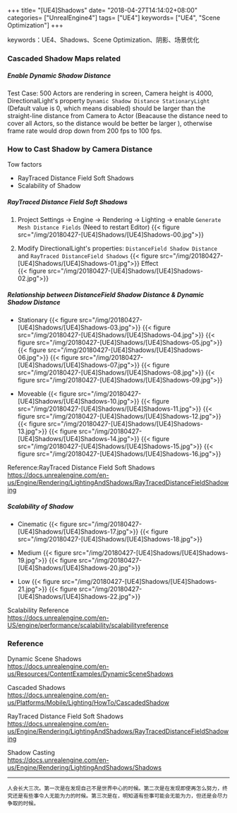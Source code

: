 +++
title= "[UE4]Shadows"
date= "2018-04-27T14:14:02+08:00"
categories= ["UnrealEngine4"]
tags= ["UE4"]
keywords= ["UE4", "Scene Optimization"]
+++

keywords：UE4、Shadows、Scene Optimization、阴影、场景优化

### Cascaded Shadow Maps related

##### Enable Dynamic Shadow Distance

Test Case: 500 Actors are rendering in screen, Camera height is 4000, DirectionalLight's property `Dynamic Shadow Distance StationaryLight` (Default value is 0, which means disabled) should be larger than the straight-line distance from Camera to Actor (Beacause the distance need to cover all Actors, so the distance would be better be larger ), otherwise frame rate would drop down from 200 fps to 100 fps.

### How to Cast Shadow by Camera Distance

Tow factors

+ RayTraced Distance Field Soft Shadows
+ Scalability of Shadow

##### RayTraced Distance Field Soft Shadows

1. Project Settings -> Engine -> Rendering -> Lighting -> enable `Generate Mesh Distance Fields` (Need to restart Editor)
{{< figure src="/img/20180427-[UE4]Shadows/[UE4]Shadows-00.jpg">}}

2. Modify DirectionalLight's properties: `DistanceField Shadow Distance` and `RayTraced DistanceField Shadows`
{{< figure src="/img/20180427-[UE4]Shadows/[UE4]Shadows-01.jpg">}}
Effect  
{{< figure src="/img/20180427-[UE4]Shadows/[UE4]Shadows-02.jpg">}}

##### Relationship between DistanceField Shadow Distance & Dynamic Shadow Distance

+ Stationary
{{< figure src="/img/20180427-[UE4]Shadows/[UE4]Shadows-03.jpg">}}
{{< figure src="/img/20180427-[UE4]Shadows/[UE4]Shadows-04.jpg">}}
{{< figure src="/img/20180427-[UE4]Shadows/[UE4]Shadows-05.jpg">}}
{{< figure src="/img/20180427-[UE4]Shadows/[UE4]Shadows-06.jpg">}}
{{< figure src="/img/20180427-[UE4]Shadows/[UE4]Shadows-07.jpg">}}
{{< figure src="/img/20180427-[UE4]Shadows/[UE4]Shadows-08.jpg">}}
{{< figure src="/img/20180427-[UE4]Shadows/[UE4]Shadows-09.jpg">}}

+ Moveable
{{< figure src="/img/20180427-[UE4]Shadows/[UE4]Shadows-10.jpg">}}
{{< figure src="/img/20180427-[UE4]Shadows/[UE4]Shadows-11.jpg">}}
{{< figure src="/img/20180427-[UE4]Shadows/[UE4]Shadows-12.jpg">}}
{{< figure src="/img/20180427-[UE4]Shadows/[UE4]Shadows-13.jpg">}}
{{< figure src="/img/20180427-[UE4]Shadows/[UE4]Shadows-14.jpg">}}
{{< figure src="/img/20180427-[UE4]Shadows/[UE4]Shadows-15.jpg">}}
{{< figure src="/img/20180427-[UE4]Shadows/[UE4]Shadows-16.jpg">}}

Reference:RayTraced Distance Field Soft Shadows  
https://docs.unrealengine.com/en-us/Engine/Rendering/LightingAndShadows/RayTracedDistanceFieldShadowing

##### Scalability of Shadow

+ Cinematic
{{< figure src="/img/20180427-[UE4]Shadows/[UE4]Shadows-17.jpg">}}
{{< figure src="/img/20180427-[UE4]Shadows/[UE4]Shadows-18.jpg">}}

+ Medium
{{< figure src="/img/20180427-[UE4]Shadows/[UE4]Shadows-19.jpg">}}
{{< figure src="/img/20180427-[UE4]Shadows/[UE4]Shadows-20.jpg">}}

+ Low
{{< figure src="/img/20180427-[UE4]Shadows/[UE4]Shadows-21.jpg">}}
{{< figure src="/img/20180427-[UE4]Shadows/[UE4]Shadows-22.jpg">}}

Scalability Reference  
https://docs.unrealengine.com/en-US/engine/performance/scalability/scalabilityreference

### Reference

Dynamic Scene Shadows  
https://docs.unrealengine.com/en-us/Resources/ContentExamples/DynamicSceneShadows

Cascaded Shadows  
https://docs.unrealengine.com/en-us/Platforms/Mobile/Lighting/HowTo/CascadedShadow

RayTraced Distance Field Soft Shadows  
https://docs.unrealengine.com/en-us/Engine/Rendering/LightingAndShadows/RayTracedDistanceFieldShadowing

Shadow Casting  
https://docs.unrealengine.com/en-us/Engine/Rendering/LightingAndShadows/Shadows

***
`人会长大三次。第一次是在发现自己不是世界中心的时候。第二次是在发现即使再怎么努力，终究还是有些事令人无能为力的时候。第三次是在，明知道有些事可能会无能为力，但还是会尽力争取的时候。`
